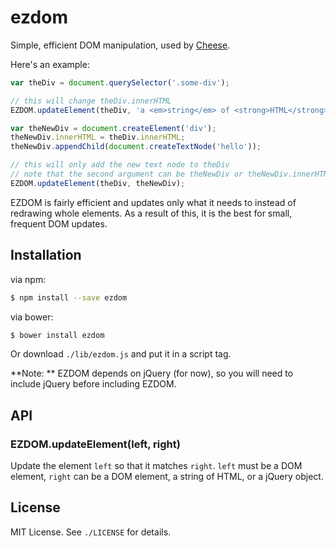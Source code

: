 
# ezdom
Simple, efficient DOM manipulation, used by [Cheese](http://npmjs.org/cheese).

Here's an example:

```javascript
var theDiv = document.querySelector('.some-div');

// this will change theDiv.innerHTML
EZDOM.updateElement(theDiv, 'a <em>string</em> of <strong>HTML</strong>');

var theNewDiv = document.createElement('div');
theNewDiv.innerHTML = theDiv.innerHTML;
theNewDiv.appendChild(document.createTextNode('hello'));

// this will only add the new text node to theDiv
// note that the second argument can be theNewDiv or theNewDiv.innerHTML
EZDOM.updateElement(theDiv, theNewDiv);
```

EZDOM is fairly efficient and updates only what it needs to instead of redrawing whole elements. As a result of this, it is the best for small, frequent DOM updates.

## Installation
via npm:

```sh
$ npm install --save ezdom
```

via bower:

```sh
$ bower install ezdom
```

Or download `./lib/ezdom.js` and put it in a script tag.

**Note: ** EZDOM depends on jQuery (for now), so you will need to include jQuery before including EZDOM.

## API
### EZDOM.updateElement(left, right)
Update the element `left` so that it matches `right`. `left` must be a DOM element, `right` can be a DOM element, a string of HTML, or a jQuery object.

## License
MIT License. See `./LICENSE` for details.
